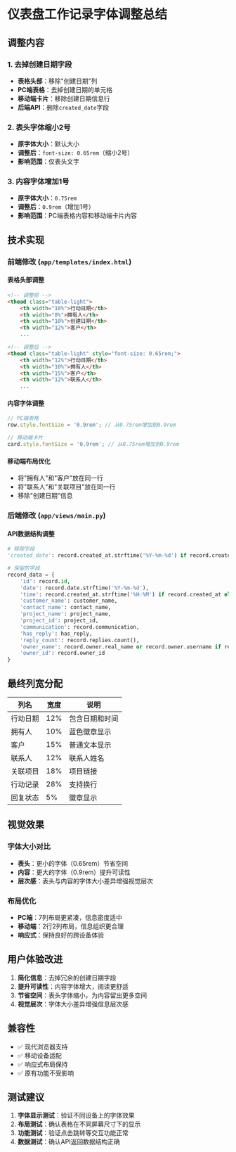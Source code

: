 # 仪表盘工作记录字体调整总结

## 调整内容

### 1. 去掉创建日期字段
- **表格头部**：移除"创建日期"列
- **PC端表格**：去掉创建日期的单元格
- **移动端卡片**：移除创建日期信息行
- **后端API**：删除`created_date`字段

### 2. 表头字体缩小2号
- **原字体大小**：默认大小
- **调整后**：`font-size: 0.65rem`（缩小2号）
- **影响范围**：仅表头文字

### 3. 内容字体增加1号
- **原字体大小**：`0.75rem`
- **调整后**：`0.9rem`（增加1号）
- **影响范围**：PC端表格内容和移动端卡片内容

## 技术实现

### 前端修改 (`app/templates/index.html`)

#### 表格头部调整
```html
<!-- 调整前 -->
<thead class="table-light">
    <th width="10%">行动日期</th>
    <th width="8%">拥有人</th>
    <th width="10%">创建日期</th>
    <th width="12%">客户</th>
    ...

<!-- 调整后 -->
<thead class="table-light" style="font-size: 0.65rem;">
    <th width="12%">行动日期</th>
    <th width="10%">拥有人</th>
    <th width="15%">客户</th>
    <th width="12%">联系人</th>
    ...
```

#### 内容字体调整
```javascript
// PC端表格
row.style.fontSize = '0.9rem'; // 从0.75rem增加到0.9rem

// 移动端卡片
card.style.fontSize = '0.9rem'; // 从0.75rem增加到0.9rem
```

#### 移动端布局优化
- 将"拥有人"和"客户"放在同一行
- 将"联系人"和"关联项目"放在同一行
- 移除"创建日期"信息

### 后端修改 (`app/views/main.py`)

#### API数据结构调整
```python
# 移除字段
'created_date': record.created_at.strftime('%Y-%m-%d') if record.created_at else record.date.strftime('%Y-%m-%d'),

# 保留的字段
record_data = {
    'id': record.id,
    'date': record.date.strftime('%Y-%m-%d'),
    'time': record.created_at.strftime('%H:%M') if record.created_at else '',
    'customer_name': customer_name,
    'contact_name': contact_name,
    'project_name': project_name,
    'project_id': project_id,
    'communication': record.communication,
    'has_reply': has_reply,
    'reply_count': record.replies.count(),
    'owner_name': record.owner.real_name or record.owner.username if record.owner else '',
    'owner_id': record.owner_id
}
```

## 最终列宽分配

| 列名 | 宽度 | 说明 |
|------|------|------|
| 行动日期 | 12% | 包含日期和时间 |
| 拥有人 | 10% | 蓝色徽章显示 |
| 客户 | 15% | 普通文本显示 |
| 联系人 | 12% | 联系人姓名 |
| 关联项目 | 18% | 项目链接 |
| 行动记录 | 28% | 支持换行 |
| 回复状态 | 5% | 徽章显示 |

## 视觉效果

### 字体大小对比
- **表头**：更小的字体（0.65rem）节省空间
- **内容**：更大的字体（0.9rem）提升可读性
- **层次感**：表头与内容的字体大小差异增强视觉层次

### 布局优化
- **PC端**：7列布局更紧凑，信息密度适中
- **移动端**：2行2列布局，信息组织更合理
- **响应式**：保持良好的跨设备体验

## 用户体验改进

1. **简化信息**：去掉冗余的创建日期字段
2. **提升可读性**：内容字体增大，阅读更舒适
3. **节省空间**：表头字体缩小，为内容留出更多空间
4. **视觉层次**：字体大小差异增强信息层次感

## 兼容性

- ✅ 现代浏览器支持
- ✅ 移动设备适配
- ✅ 响应式布局保持
- ✅ 原有功能不受影响

## 测试建议

1. **字体显示测试**：验证不同设备上的字体效果
2. **布局测试**：确认表格在不同屏幕尺寸下的显示
3. **功能测试**：验证点击跳转等交互功能正常
4. **数据测试**：确认API返回数据结构正确 